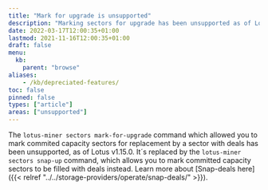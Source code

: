 ```yaml
---
title: "Mark for upgrade is unsupported"
description: "Marking sectors for upgrade has been unsupported as of Lotus v1.15.0"
date: 2022-03-17T12:00:35+01:00
lastmod: 2021-11-16T12:00:35+01:00
draft: false
menu:
  kb:
    parent: "browse"
aliases:
    - /kb/depreciated-features/
toc: false
pinned: false
types: ["article"]
areas: ["unsupported"]
---
```


The `lotus-miner sectors mark-for-upgrade` command which allowed you to mark commited capacity sectors for replacement by a sector with deals has been unsupported, as of Lotus v1.15.0. It´s replaced by the `lotus-miner sectors snap-up` command, which allows you to mark committed capacity sectors to be filled with deals instead. Learn more about [Snap-deals here]({{< relref "../../storage-providers/operate/snap-deals/" >}}).